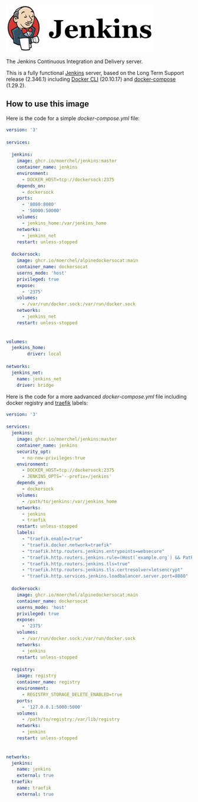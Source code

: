 ![Jenkins](https://raw.githubusercontent.com/docker-library/docs/3ab4dafb41dd0e959ff9322b3c50af2519af6d85/jenkins/logo.png)

The Jenkins Continuous Integration and Delivery server.

This is a fully functional [Jenkins](http://jenkins.io/) server, based on the Long Term Support release (2.346.1) including [Docker CLI](https://download.docker.com/linux/static/stable/x86_64/) (20.10.17) and [docker-compose](https://github.com/docker/compose/releases) (1.29.2).

## How to use this image

Here is the code for a simple *docker-compose.yml* file:

~~~~yml
version: '3'

services:

  jenkins:
    image: ghcr.io/moerchel/jenkins:master
    container_name: jenkins
    environment:
      - DOCKER_HOST=tcp://dockersock:2375
    depends_on:
      - dockersock
    ports:
      - '8080:8080'
      - '50000:50000'
    volumes:
      - jenkins_home:/var/jenkins_home
    networks:
      - jenkins_net
    restart: unless-stopped

  dockersock:
    image: ghcr.io/moerchel/alpinedockersocat:main
    container_name: dockersocat
    userns_mode: 'host'
    privileged: true
    expose:
      - '2375'
    volumes:
      - /var/run/docker.sock:/var/run/docker.sock
    networks:
      - jenkins_net
    restart: unless-stopped    


volumes:
  jenkins_home:
        driver: local

networks:
  jenkins_net:
    name: jenkins_net
    driver: bridge
~~~~

Here is the code for a more aadvanced *docker-compose.yml* file including docker registry and [traefik](https://doc.traefik.io/traefik/) labels:

~~~~yml
version: '3'

services:
  jenkins:
    image: ghcr.io/moerchel/jenkins:master
    container_name: jenkins
    security_opt:
      - no-new-privileges:true
    environment:
      - DOCKER_HOST=tcp://dockersock:2375
      - JENKINS_OPTS='--prefix=/jenkins'
    depends_on:
      - dockersock
    volumes:
      - /path/to/jenkins:/var/jenkins_home
    networks:
      - jenkins
      - traefik
    restart: unless-stopped
    labels:
      - "traefik.enable=true"
      - "traefik.docker.network=traefik"
      - "traefik.http.routers.jenkins.entrypoints=websecure"
      - "traefik.http.routers.jenkins.rule=(Host(`example.org`) && PathPrefix(`/jenkins`))"
      - "traefik.http.routers.jenkins.tls=true"
      - "traefik.http.routers.jenkins.tls.certresolver=letsencrypt"
      - "traefik.http.services.jenkins.loadbalancer.server.port=8080"    

  dockersock:
    image: ghcr.io/moerchel/alpinedockersocat:main
    container_name: dockersocat
    userns_mode: 'host'
    privileged: true
    expose:
      - '2375'
    volumes:
      - /var/run/docker.sock:/var/run/docker.sock
    networks:
      - jenkins
    restart: unless-stopped      

  registry:
    image: registry
    container_name: registry
    environment:
      - REGISTRY_STORAGE_DELETE_ENABLED=true
    ports:
      - '127.0.0.1:5000:5000'
    volumes:
      - /path/to/registry:/var/lib/registry
    networks:
      - jenkins
    restart: unless-stopped


networks:
  jenkins:
    name: jenkins
    external: true
  traefik:
    name: traefik
    external: true
~~~~
